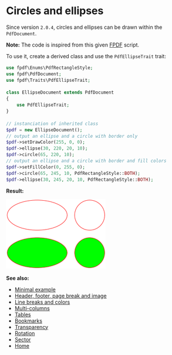 # Circles and ellipses

Since version `2.0.4`, circles and ellipses can be drawn within
the `PdfDocument`.

**Note:** The code is inspired from this given
<a href="http://www.fpdf.org/en/script/script6.php" target="_blank">FPDF</a>
script.

To use it, create a derived class and use the `PdfEllipseTrait` trait:

```php
use fpdf\Enums\PdfRectangleStyle;
use fpdf\PdfDocument;
use fpdf\Traits\PdfEllipseTrait;

class EllipseDocument extends PdfDocument
{
    use PdfEllipseTrait;
}

// instanciation of inherited class
$pdf = new EllipseDocument();
// output an ellipse and a circle with border only
$pdf->setDrawColor(255, 0, 0);
$pdf->ellipse(30, 220, 20, 10);
$pdf->circle(65, 220, 10);
// output an ellipse and a circle with border and fill colors
$pdf->setFillColor(0, 255, 0);
$pdf->circle(65, 245, 10, PdfRectangleStyle::BOTH);
$pdf->ellipse(30, 245, 20, 10, PdfRectangleStyle::BOTH);
```

**Result:**

![Result](images/ellipses.png)

**See also:**

- [Minimal example](tuto_1.md)
- [Header, footer, page break and image](tuto_2.md)
- [Line breaks and colors](tuto_3.md)
- [Multi-columns](tuto_4.md)
- [Tables](tuto_5.md)
- [Bookmarks](tuto_6.md)
- [Transparency](tuto_7.md)
- [Rotation](tuto_9.md)
- [Sector](tuto_10.md)
- [Home](../README.md)
